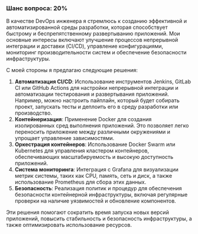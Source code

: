 ### Шанс вопроса: 20%

В качестве DevOps инженера я стремлюсь к созданию эффективной и автоматизированной среды разработки, которая способствует быстрому и беспрепятственному развертыванию приложений. Мои основные интересы включают улучшение процессов непрерывной интеграции и доставки (CI/CD), управление конфигурациями, мониторинг производительности систем и обеспечение безопасности инфраструктуры.

С моей стороны я предлагаю следующие решения:
1. **Автоматизация CI/CD**: Использование инструментов Jenkins, GitLab CI или GitHub Actions для настройки непрерывной интеграции и автоматизации тестирования и развертывания приложений. Например, можно настроить пайплайн, который будет собирать проект, запускать тесты и деплоить его в среду разработки или производство.
2. **Контейнеризация**: Применение Docker для создания изолированных сред выполнения приложений. Это позволяет легко переносить приложение между различными окружениями и упрощает управление зависимостями.
3. **Оркестрация контейнеров**: Использование Docker Swarm или Kubernetes для управления кластером контейнеров, обеспечивающих масштабируемость и высокую доступность приложений.
4. **Система мониторинга**: Интеграция с Grafana для визуализации метрик системы, таких как CPU, память, сеть и диск, а также использование Prometheus для сбора этих данных.
5. **Безопасность**: Реализация политик и процедур для обеспечения безопасности контейнерной инфраструктуры, включая регулярные проверки на наличие уязвимостей и обновление компонентов.

Эти решения помогают сократить время запуска новых версий приложений, повысить стабильность и безопасность инфраструктуры, а также оптимизировать использование ресурсов.